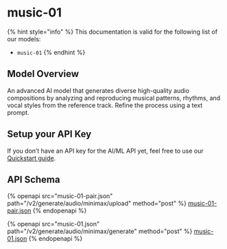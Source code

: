 # music-01

{% hint style="info" %}
This documentation is valid for the following list of our models:

* `music-01`
{% endhint %}

## Model Overview

An advanced AI model that generates diverse high-quality audio compositions by analyzing and reproducing musical patterns, rhythms, and vocal styles from the reference track. Refine the process using a text prompt.

## Setup your API Key

If you don’t have an API key for the AI/ML API yet, feel free to use our [Quickstart guide](https://docs.aimlapi.com/quickstart/setting-up).

## API Schema

{% openapi src="music-01-pair.json" path="/v2/generate/audio/minimax/upload" method="post" %}
[music-01-pair.json](music-01-pair.json)
{% endopenapi %}

{% openapi src="music-01.json" path="/v2/generate/audio/minimax/generate" method="post" %}
[music-01.json](music-01.json)
{% endopenapi %}
